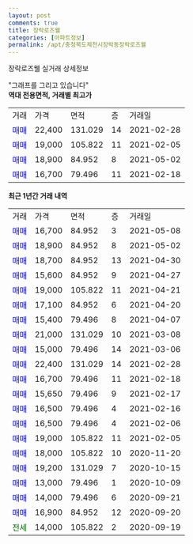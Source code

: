```yaml
---
layout: post
comments: true
title: 장락로즈웰
categories: [아파트정보]
permalink: /apt/충청북도제천시장락동장락로즈웰
---
```


장락로즈웰 실거래 상세정보

<script type="text/javascript">
  google.charts.load('current', {'packages':['line', 'corechart']});
  google.charts.setOnLoadCallback(drawChart);

  function drawChart() {
    var data = new google.visualization.DataTable();
    data.addColumn('date', '거래일');
    data.addColumn('number', "매매");
    data.addColumn('number', "전세");
    data.addColumn('number', "전매");

    data.addRows([[new Date(Date.parse("2021-05-08")), 16700, null, null], [new Date(Date.parse("2021-05-02")), 18900, null, null], [new Date(Date.parse("2021-04-30")), 18700, null, null], [new Date(Date.parse("2021-04-27")), 15600, null, null], [new Date(Date.parse("2021-04-21")), 19000, null, null], [new Date(Date.parse("2021-04-20")), 17100, null, null], [new Date(Date.parse("2021-04-07")), 15400, null, null], [new Date(Date.parse("2021-03-08")), 21000, null, null], [new Date(Date.parse("2021-03-06")), 15000, null, null], [new Date(Date.parse("2021-02-28")), 22400, null, null], [new Date(Date.parse("2021-02-18")), 16700, null, null], [new Date(Date.parse("2021-02-17")), 15650, null, null], [new Date(Date.parse("2021-02-16")), 16500, null, null], [new Date(Date.parse("2021-02-06")), 16500, null, null], [new Date(Date.parse("2021-02-05")), 19000, null, null], [new Date(Date.parse("2020-11-20")), 18000, null, null], [new Date(Date.parse("2020-10-15")), 19200, null, null], [new Date(Date.parse("2020-10-09")), 13000, null, null], [new Date(Date.parse("2020-09-21")), 14000, null, null], [new Date(Date.parse("2020-09-20")), 16900, null, null], [new Date(Date.parse("2020-09-19")), null, 14000, null]]);

    var options = {
      hAxis: {
        format: 'yyyy/MM/dd'
      },    
      lineWidth: 0,
      pointsVisible: true,    
      title: '최근 1년간 유형별 실거래가 분포',
      legend: { position: 'bottom' }
    };

    var formatter = new google.visualization.NumberFormat({pattern:'###,###'} );
    formatter.format(data, 1);
    formatter.format(data, 2);
    
    setTimeout(function() {
        var chart = new google.visualization.LineChart(document.getElementById('columnchart_material'));
        chart.draw(data, (options));
        document.getElementById('loading').style.display = 'none';
    }, 200);
  }
</script>


<div id="loading" style="z-index:20; display: block; margin-left: 0px">"그래프를 그리고 있습니다"</div>
<div id="columnchart_material" style="width: 95%; margin-left: 0px; display: block"></div>
<!-- contents start -->
<b>역대 전용면적, 거래별 최고가</b>
<table class="sortable">
    <tr>
      <td>거래</td>
      <td>가격</td>
      <td>면적</td>
      <td>층</td>
      <td>거래일</td>
    </tr>
        <tr>
          <td><a style="color: blue">매매</a></td>
          <td>22,400</td>
          <td>131.029</td>
          <td>14</td>
          <td>2021-02-28</td>
        </tr>            <tr>
          <td><a style="color: blue">매매</a></td>
          <td>19,000</td>
          <td>105.822</td>
          <td>11</td>
          <td>2021-02-05</td>
        </tr>            <tr>
          <td><a style="color: blue">매매</a></td>
          <td>18,900</td>
          <td>84.952</td>
          <td>8</td>
          <td>2021-05-02</td>
        </tr>            <tr>
          <td><a style="color: blue">매매</a></td>
          <td>16,700</td>
          <td>79.496</td>
          <td>11</td>
          <td>2021-02-18</td>
        </tr>        
    
    
</table>

<b>최근 1년간 거래 내역</b>

<table class="sortable">
    <tr>
      <td>거래</td>
      <td>가격</td>
      <td>면적</td>
      <td>층</td>
      <td>거래일</td>
    </tr>
    <tr>
      <td><a style="color: blue">매매</a></td>
      <td>16,700</td>
      <td>84.952</td>
      <td>3</td>
      <td>2021-05-08</td>
    </tr>          <tr>
      <td><a style="color: blue">매매</a></td>
      <td>18,900</td>
      <td>84.952</td>
      <td>8</td>
      <td>2021-05-02</td>
    </tr>          <tr>
      <td><a style="color: blue">매매</a></td>
      <td>18,700</td>
      <td>84.952</td>
      <td>13</td>
      <td>2021-04-30</td>
    </tr>          <tr>
      <td><a style="color: blue">매매</a></td>
      <td>15,600</td>
      <td>84.952</td>
      <td>9</td>
      <td>2021-04-27</td>
    </tr>          <tr>
      <td><a style="color: blue">매매</a></td>
      <td>19,000</td>
      <td>105.822</td>
      <td>11</td>
      <td>2021-04-21</td>
    </tr>          <tr>
      <td><a style="color: blue">매매</a></td>
      <td>17,100</td>
      <td>84.952</td>
      <td>6</td>
      <td>2021-04-20</td>
    </tr>          <tr>
      <td><a style="color: blue">매매</a></td>
      <td>15,400</td>
      <td>79.496</td>
      <td>8</td>
      <td>2021-04-07</td>
    </tr>          <tr>
      <td><a style="color: blue">매매</a></td>
      <td>21,000</td>
      <td>131.029</td>
      <td>10</td>
      <td>2021-03-08</td>
    </tr>          <tr>
      <td><a style="color: blue">매매</a></td>
      <td>15,000</td>
      <td>79.496</td>
      <td>14</td>
      <td>2021-03-06</td>
    </tr>          <tr>
      <td><a style="color: blue">매매</a></td>
      <td>22,400</td>
      <td>131.029</td>
      <td>14</td>
      <td>2021-02-28</td>
    </tr>          <tr>
      <td><a style="color: blue">매매</a></td>
      <td>16,700</td>
      <td>79.496</td>
      <td>11</td>
      <td>2021-02-18</td>
    </tr>          <tr>
      <td><a style="color: blue">매매</a></td>
      <td>15,650</td>
      <td>79.496</td>
      <td>9</td>
      <td>2021-02-17</td>
    </tr>          <tr>
      <td><a style="color: blue">매매</a></td>
      <td>16,500</td>
      <td>79.496</td>
      <td>4</td>
      <td>2021-02-16</td>
    </tr>          <tr>
      <td><a style="color: blue">매매</a></td>
      <td>16,500</td>
      <td>79.496</td>
      <td>4</td>
      <td>2021-02-06</td>
    </tr>          <tr>
      <td><a style="color: blue">매매</a></td>
      <td>19,000</td>
      <td>105.822</td>
      <td>11</td>
      <td>2021-02-05</td>
    </tr>          <tr>
      <td><a style="color: blue">매매</a></td>
      <td>18,000</td>
      <td>105.822</td>
      <td>10</td>
      <td>2020-11-20</td>
    </tr>          <tr>
      <td><a style="color: blue">매매</a></td>
      <td>19,200</td>
      <td>131.029</td>
      <td>7</td>
      <td>2020-10-15</td>
    </tr>          <tr>
      <td><a style="color: blue">매매</a></td>
      <td>13,000</td>
      <td>79.496</td>
      <td>1</td>
      <td>2020-10-09</td>
    </tr>          <tr>
      <td><a style="color: blue">매매</a></td>
      <td>14,000</td>
      <td>79.496</td>
      <td>6</td>
      <td>2020-09-21</td>
    </tr>          <tr>
      <td><a style="color: blue">매매</a></td>
      <td>16,900</td>
      <td>84.952</td>
      <td>12</td>
      <td>2020-09-20</td>
    </tr>          <tr>
      <td><a style="color: darkgreen">전세</a></td>
      <td>14,000</td>
      <td>105.822</td>
      <td>2</td>
      <td>2020-09-19</td>
    </tr>      </table>
<!-- contents end -->    

